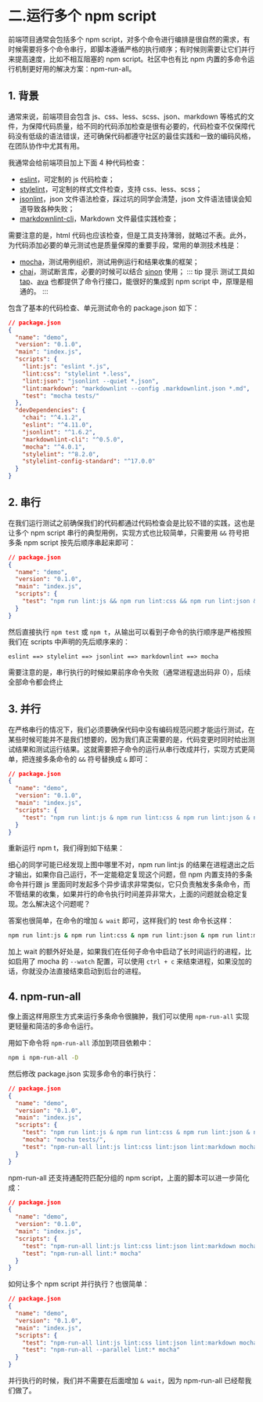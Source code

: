 # 二.运行多个 npm script

前端项目通常会包括多个 npm script，对多个命令进行编排是很自然的需求，有时候需要将多个命令串行，即脚本遵循严格的执行顺序；有时候则需要让它们并行来提高速度，比如不相互阻塞的 npm script。社区中也有比 npm 内置的多命令运行机制更好用的解决方案：npm-run-all。

## 1. 背景

通常来说，前端项目会包含 js、css、less、scss、json、markdown 等格式的文件，为保障代码质量，给不同的代码添加检查是很有必要的，代码检查不仅保障代码没有低级的语法错误，还可确保代码都遵守社区的最佳实践和一致的编码风格，在团队协作中尤其有用。

我通常会给前端项目加上下面 4 种代码检查：

- [eslint](https://eslint.org)，可定制的 js 代码检查；
- [stylelint](https://stylelint.io)，可定制的样式文件检查，支持 css、less、scss；
- [jsonlint](https://github.com/zaach/jsonlint)，json 文件语法检查，踩过坑的同学会清楚，json 文件语法错误会知道导致各种失败；
- [markdownlint-cli](https://github.com/igorshubovych/markdownlint-cli)，Markdown 文件最佳实践检查；

需要注意的是，html 代码也应该检查，但是工具支持薄弱，就略过不表。此外，为代码添加必要的单元测试也是质量保障的重要手段，常用的单测技术栈是：

- [mocha](https://mochajs.org)，测试用例组织，测试用例运行和结果收集的框架；
- [chai](http://chaijs.com)，测试断言库，必要的时候可以结合 [sinon](http://sinonjs.org) 使用；
  ::: tip 提示
  测试工具如 [tap](http://www.node-tap.org)、[ava](https://github.com/avajs/ava) 也都提供了命令行接口，能很好的集成到 npm script 中，原理是相通的。
  :::

包含了基本的代码检查、单元测试命令的 package.json 如下：

```json
// package.json
{
  "name": "demo",
  "version": "0.1.0",
  "main": "index.js",
  "scripts": {
    "lint:js": "eslint *.js",
    "lint:css": "stylelint *.less",
    "lint:json": "jsonlint --quiet *.json",
    "lint:markdown": "markdownlint --config .markdownlint.json *.md",
    "test": "mocha tests/"
  },
  "devDependencies": {
    "chai": "^4.1.2",
    "eslint": "^4.11.0",
    "jsonlint": "^1.6.2",
    "markdownlint-cli": "^0.5.0",
    "mocha": "^4.0.1",
    "stylelint": "^8.2.0",
    "stylelint-config-standard": "^17.0.0"
  }
}
```

## 2. 串行

在我们运行测试之前确保我们的代码都通过代码检查会是比较不错的实践，这也是让多个 npm script 串行的典型用例，实现方式也比较简单，只需要用 `&&` 符号把多条 npm script 按先后顺序串起来即可：

```json
// package.json
{
  "name": "demo",
  "version": "0.1.0",
  "main": "index.js",
  "scripts": {
    "test": "npm run lint:js && npm run lint:css && npm run lint:json && npm run lint:markdown && mocha tests"
  }
}
```

然后直接执行 `npm test` 或 `npm t`，从输出可以看到子命令的执行顺序是严格按照我们在 scripts 中声明的先后顺序来的：

`eslint ==> stylelint ==> jsonlint ==> markdownlint ==> mocha`

需要注意的是，串行执行的时候如果前序命令失败（通常进程退出码非 0），后续全部命令都会终止

## 3. 并行

在严格串行的情况下，我们必须要确保代码中没有编码规范问题才能运行测试，在某些时候可能并不是我们想要的，因为我们真正需要的是，代码变更时同时给出测试结果和测试运行结果。这就需要把子命令的运行从串行改成并行，实现方式更简单，把连接多条命令的 `&&` 符号替换成 `&` 即可：

```json
// package.json
{
  "name": "demo",
  "version": "0.1.0",
  "main": "index.js",
  "scripts": {
    "test": "npm run lint:js & npm run lint:css & npm run lint:json & npm run lint:markdown & mocha tests"
  }
}
```

重新运行 npm t，我们得到如下结果：

细心的同学可能已经发现上图中哪里不对，npm run lint:js 的结果在进程退出之后才输出，如果你自己运行，不一定能稳定复现这个问题，但 npm 内置支持的多条命令并行跟 js 里面同时发起多个异步请求非常类似，它只负责触发多条命令，而不管结果的收集，如果并行的命令执行时间差异非常大，上面的问题就会稳定复现。怎么解决这个问题呢？

答案也很简单，在命令的增加 `& wait` 即可，这样我们的 test 命令长这样：

```bash
npm run lint:js & npm run lint:css & npm run lint:json & npm run lint:markdown & mocha tests/ & wait
```

加上 wait 的额外好处是，如果我们在任何子命令中启动了长时间运行的进程，比如启用了 mocha 的 `--watch` 配置，可以使用 `ctrl + c` 来结束进程，如果没加的话，你就没办法直接结束启动到后台的进程。

## 4. npm-run-all

像上面这样用原生方式来运行多条命令很臃肿，我们可以使用 `npm-run-all` 实现更轻量和简洁的多命令运行。

用如下命令将 `npm-run-all` 添加到项目依赖中：

```bash
npm i npm-run-all -D
```

然后修改 package.json 实现多命令的串行执行：

```json
// package.json
{
  "name": "demo",
  "version": "0.1.0",
  "main": "index.js",
  "scripts": {
    "test": "npm run lint:js & npm run lint:css & npm run lint:json & npm run lint:markdown & mocha tests/ & wait",
    "mocha": "mocha tests/",
    "test": "npm-run-all lint:js lint:css lint:json lint:markdown mocha"
  }
}
```

npm-run-all 还支持通配符匹配分组的 npm script，上面的脚本可以进一步简化成：

```json
// package.json
{
  "name": "demo",
  "version": "0.1.0",
  "main": "index.js",
  "scripts": {
    "test": "npm-run-all lint:js lint:css lint:json lint:markdown mocha",
    "test": "npm-run-all lint:* mocha"
  }
}
```

如何让多个 npm script 并行执行？也很简单：

```json
// package.json
{
  "name": "demo",
  "version": "0.1.0",
  "main": "index.js",
  "scripts": {
    "test": "npm-run-all lint:js lint:css lint:json lint:markdown mocha",
    "test": "npm-run-all --parallel lint:* mocha"
  }
}
```

并行执行的时候，我们并不需要在后面增加 `& wait`，因为 npm-run-all 已经帮我们做了。
